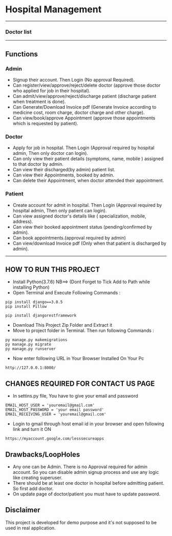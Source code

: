 
# Hospital Management
<!-- ![developer](https://img.shields.io/badge/Developed%20By%20%3A-Ashish%20Verma-red) -->


---
<!-- ## screenshots
### Homepage
![homepage snap](https://github.com/Ashishverma48/Hospital-Management-System-in-django/blob/master/static/hospital/images/ScreenShot/home1.png)
![](https://github.com/Ashishverma48/Hospital-Management-System-in-django/blob/master/static/hospital/images/ScreenShot/home3.png)
![](https://github.com/Ashishverma48/Hospital-Management-System-in-django/blob/master/static/hospital/images/ScreenShot/home4.png)
### Admin Dashboard
![dashboard snap](https://github.com/Ashishverma48/Hospital-Management-System-in-django/blob/master/static/hospital/images/ScreenShot/admin.png)
### Invoice -->

### Doctor list

---
## Functions
### Admin
- Signup their account. Then Login (No approval Required).
- Can register/view/approve/reject/delete doctor (approve those doctor who applied for job in their hospital).
- Can admit/view/approve/reject/discharge patient (discharge patient when treatment is done).
- Can Generate/Download Invoice pdf (Generate Invoice according to medicine cost, room charge, doctor charge and other charge).
- Can view/book/approve Appointment (approve those appointments which is requested by patient).

### Doctor
- Apply for job in hospital. Then Login (Approval required by hospital admin, Then only doctor can login).
- Can only view their patient details (symptoms, name, mobile ) assigned to that doctor by admin.
- Can view their discharged(by admin) patient list.
- Can view their Appointments, booked by admin.
- Can delete their Appointment, when doctor attended their appointment.

### Patient
- Create account for admit in hospital. Then Login (Approval required by hospital admin, Then only patient can login).
- Can view assigned doctor's details like ( specialization, mobile, address).
- Can view their booked appointment status (pending/confirmed by admin).
- Can book appointments.(approval required by admin)
- Can view/download Invoice pdf (Only when that patient is discharged by admin).

---

## HOW TO RUN THIS PROJECT
- Install Python(3.7.6) NB==> (Dont Forget to Tick Add to Path while installing Python)
- Open Terminal and Execute Following Commands :
```
pip install django==3.0.5
pip install Pillow

pip install djangorestframework
```
- Download This Project Zip Folder and Extract it
- Move to project folder in Terminal. Then run following Commands :
```
py manage.py makemigrations
py manage.py migrate
py manage.py runserver
```
- Now enter following URL in Your Browser Installed On Your Pc
```
http://127.0.0.1:8000/
```

## CHANGES REQUIRED FOR CONTACT US PAGE
- In settins.py file, You have to give your email and password
```
EMAIL_HOST_USER = 'youremail@gmail.com'
EMAIL_HOST_PASSWORD = 'your email password'
EMAIL_RECEIVING_USER = 'youremail@gmail.com'
```
- Login to gmail through host email id in your browser and open following link and turn it ON
```
https://myaccount.google.com/lesssecureapps
```
## Drawbacks/LoopHoles
- Any one can be Admin. There is no Approval required for admin account. So you can disable admin signup process and use any logic like creating superuser.
- There should be at least one doctor in hospital before admitting patient. So first add doctor.
- On update page of doctor/patient you must have to update password.

## Disclaimer
This project is developed for demo purpose and it's not supposed to be used in real application.

<!-- ## Inspired By
-[sumitkumar1503](https://github.com/sumitkumar1503/hospitalmanagement) -->


<!-- ## Feedback
Any suggestion and feedback is welcome. You can message me on facebook
- [Contact on Linkdin](https://www.linkedin.com/in/MauriceRoy/)
- [Contact on Email](mailto:roymaurice10@gmail.com) -->
